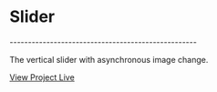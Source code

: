 <h1>Slider</h1>
---------------------------------------------------
<p>The vertical slider with asynchronous image change.</p>

<a href="https://raw.githack.com/StoyanGalchev/Slider/main/index.html" target="_blank">View Project Live</a>
